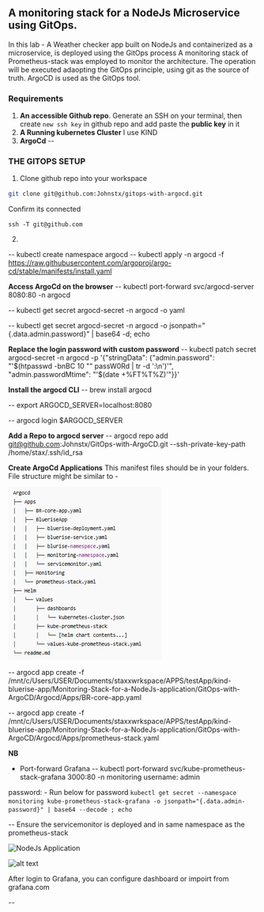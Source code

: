 ## A monitoring stack for a NodeJs Microservice using GitOps. 

In this lab -
 A  Weather checker app built on NodeJs and containerized as a microservice, is deployed using the GitOps process
 A monitoring stack of Prometheus-stack was employed to monitor the architecture.
 The operation will be executed adaopting the GitOps principle, using git as the source of truth. ArgoCD is used as the GitOps tool.

 ### Requirements

 1. **An accessible Github repo**. Generate an SSH on your terminal, then create ```new ssh key``` in github repo and add paste the **public key** in it
 2. **A Running kubernetes Cluster** I use KIND
 3. **ArgoCd**
--


### THE GITOPS SETUP

1. Clone github repo into your workspace

```bash
git clone git@github.com:Johnstx/gitops-with-argocd.git
```
Confirm its connected
```
ssh -T git@github.com
``` 
2.
-- kubectl create namespace argocd
-- kubectl apply -n argocd -f <https://raw.githubusercontent.com/argoproj/argo-cd/stable/manifests/install.yaml>

**Access ArgoCd on the browser**
-- kubectl port-forward svc/argocd-server 8080:80 -n argocd


-- kubectl get secret argocd-secret -n argocd -o yaml

-- kubectl get secret argocd-secret -n argocd -o jsonpath="{.data.admin.password}" | base64 -d; echo

**Replace the  login password with custom password**
-- kubectl patch secret argocd-secret -n argocd -p '{"stringData": {"admin.password": "'$(htpasswd -bnBC 10 "" passW0Rd | tr -d ':\n')'", "admin.passwordMtime": "'$(date +%FT%T%Z)'"}}'


**Install the argocd CLI**
-- brew install argocd

-- export ARGOCD_SERVER=localhost:8080

-- argocd login $ARGOCD_SERVER

**Add a Repo to argocd server**
-- argocd repo add  <git@github.com>:Johnstx/GitOps-with-ArgoCD.git --ssh-private-key-path /home/stax/.ssh/id_rsa

**Create ArgoCd Applications**
This manifest files should be in your folders. File structure might be similar to - 

![alt text](images/tree.jpg)

-- argocd app create -f /mnt/c/Users/USER/Documents/staxxwrkspace/APPS/testApp/kind-bluerise-app/Monitoring-Stack-for-a-NodeJs-application/GitOps-with-ArgoCD/Argocd/Apps/BR-core-app.yaml


-- argocd app create -f /mnt/c/Users/USER/Documents/staxxwrkspace/APPS/testApp/kind-bluerise-app/Monitoring-Stack-for-a-NodeJs-application/GitOps-with-ArgoCD/Argocd/Apps/prometheus-stack.yaml

**NB**
- Port-forward Grafana
-- kubectl port-forward svc/kube-prometheus-stack-grafana 3000:80 -n monitoring
username: admin

password: -
Run below for password
```kubectl get secret --namespace monitoring kube-prometheus-stack-grafana -o jsonpath="{.data.admin-password}" | base64 --decode ; echo```

-- Ensure the servicemonitor is deployed and in same namespace as the prometheus-stack

![NodeJs Application](images/weatherapp.jpg)



![alt text](<images/argocd-dashboard 3.jpg>)

After login to Grafana, you can configure dashboard or impoirt from grafana.com

--
